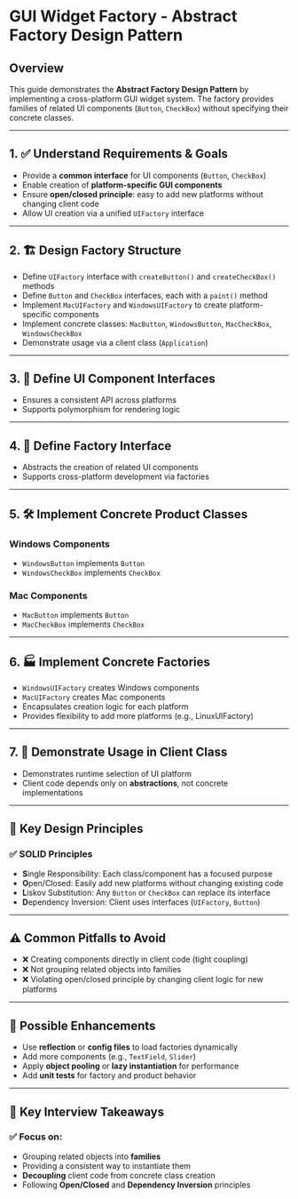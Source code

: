 # GUI Widget Factory - Abstract Factory Design Pattern

## Overview  
This guide demonstrates the **Abstract Factory Design Pattern** by implementing a cross-platform GUI widget system. The factory provides families of related UI components (`Button`, `CheckBox`) without specifying their concrete classes.

---

## 1. ✅ Understand Requirements & Goals  
- Provide a **common interface** for UI components (`Button`, `CheckBox`)  
- Enable creation of **platform-specific GUI components**  
- Ensure **open/closed principle**: easy to add new platforms without changing client code  
- Allow UI creation via a unified `UIFactory` interface  

---

## 2. 🏗️ Design Factory Structure  

- Define `UIFactory` interface with `createButton()` and `createCheckBox()` methods  
- Define `Button` and `CheckBox` interfaces, each with a `paint()` method  
- Implement `MacUIFactory` and `WindowsUIFactory` to create platform-specific components  
- Implement concrete classes: `MacButton`, `WindowsButton`, `MacCheckBox`, `WindowsCheckBox`  
- Demonstrate usage via a client class (`Application`)

---

## 3. 🧩 Define UI Component Interfaces  

- Ensures a consistent API across platforms  
- Supports polymorphism for rendering logic

---

## 4. 🎨 Define Factory Interface  

- Abstracts the creation of related UI components  
- Supports cross-platform development via factories

---

## 5. 🛠️ Implement Concrete Product Classes  

### Windows Components  
- `WindowsButton` implements `Button`  
- `WindowsCheckBox` implements `CheckBox`  

### Mac Components  
- `MacButton` implements `Button`  
- `MacCheckBox` implements `CheckBox`

---

## 6. 🏭 Implement Concrete Factories  

- `WindowsUIFactory` creates Windows components  
- `MacUIFactory` creates Mac components  
- Encapsulates creation logic for each platform  
- Provides flexibility to add more platforms (e.g., LinuxUIFactory)

---

## 7. 🧪 Demonstrate Usage in Client Class  

- Demonstrates runtime selection of UI platform  
- Client code depends only on **abstractions**, not concrete implementations

---

## 🧱 Key Design Principles  

### ✅ **SOLID Principles**
- **S**ingle Responsibility: Each class/component has a focused purpose  
- **O**pen/Closed: Easily add new platforms without changing existing code  
- **L**iskov Substitution: Any `Button` or `CheckBox` can replace its interface  
- **D**ependency Inversion: Client uses interfaces (`UIFactory`, `Button`)  

---

## ⚠️ Common Pitfalls to Avoid  
- ❌ Creating components directly in client code (tight coupling)  
- ❌ Not grouping related objects into families  
- ❌ Violating open/closed principle by changing client logic for new platforms  

---

## 🚀 Possible Enhancements  
- Use **reflection** or **config files** to load factories dynamically  
- Add more components (e.g., `TextField`, `Slider`)  
- Apply **object pooling** or **lazy instantiation** for performance  
- Add **unit tests** for factory and product behavior  

---

## 📌 Key Interview Takeaways  

### ✅ Focus on:
- Grouping related objects into **families**  
- Providing a consistent way to instantiate them  
- **Decoupling** client code from concrete class creation  
- Following **Open/Closed** and **Dependency Inversion** principles
